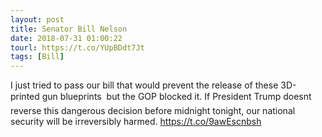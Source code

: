 ```yaml
---
layout: post
title: Senator Bill Nelson
date: 2018-07-31 01:00:22
tourl: https://t.co/YUpBDdt7Jt
tags: [Bill]
---
```

I just tried to pass our bill that would prevent the release of these 3D-printed gun blueprints  but the GOP blocked it. If President Trump doesnt reverse this dangerous decision before midnight tonight, our national security will be irreversibly harmed. https://t.co/9awEscnbsh